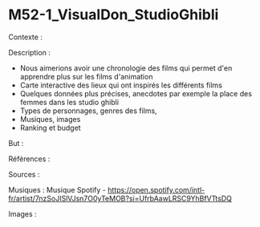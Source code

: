 # M52-1_VisualDon_StudioGhibli

Contexte :

Description : 
- Nous aimerions avoir une chronologie des films qui permet d'en apprendre plus sur les films d'animation
- Carte interactive des lieux qui ont inspirés les différents films
- Quelques données plus précises, anecdotes par exemple la place des femmes dans les studio ghibli
- Types de personnages, genres des films,
- Musiques, images
- Ranking et budget

But :

Références :


Sources :

Musiques :
Musique Spotify - https://open.spotify.com/intl-fr/artist/7nzSoJISlVJsn7O0yTeMOB?si=UfrbAawLRSC9YhBfVTtsDQ

Images :
